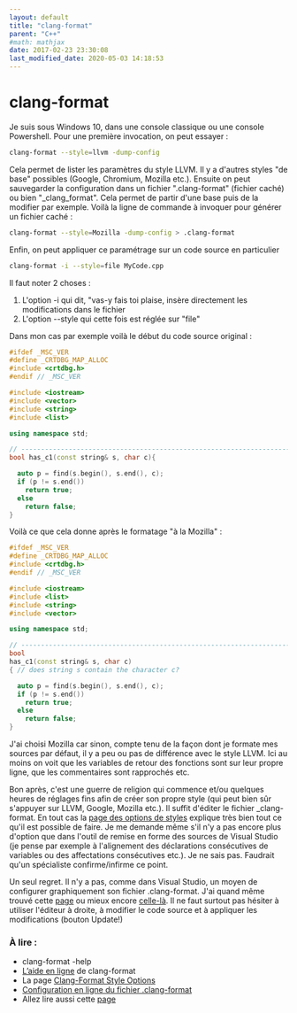 ```yaml
---
layout: default
title: "clang-format"
parent: "C++"
#math: mathjax
date: 2017-02-23 23:30:08
last_modified_date: 2020-05-03 14:18:53
---
```


# clang-format

Je suis sous Windows 10, dans une console classique ou une console Powershell. Pour une première invocation, on peut essayer :

```bash
clang-format --style=llvm -dump-config
```

Cela permet de lister les paramètres du style LLVM. Il y a d'autres styles "de base" possibles (Google, Chromium, Mozilla etc.). Ensuite on peut sauvegarder la configuration dans un fichier ".clang-format" (fichier caché) ou bien "_clang_format". Cela permet de partir d'une base puis de la modifier par exemple. Voilà la ligne de commande à invoquer pour générer un fichier caché :

```bash
clang-format --style=Mozilla -dump-config > .clang-format
```

Enfin, on peut appliquer ce paramétrage sur un code source en particulier

```bash
clang-format -i --style=file MyCode.cpp
```

Il faut noter 2 choses :

1. L'option -i qui dit, "vas-y fais toi plaise, insère directement les modifications dans le fichier
2. L'option --style qui cette fois est réglée sur "file"

Dans mon cas par exemple voilà le début du code source original :

```cpp
#ifdef _MSC_VER
#define _CRTDBG_MAP_ALLOC
#include <crtdbg.h>
#endif // _MSC_VER

#include <iostream>
#include <vector>
#include <string>
#include <list>

using namespace std;

// ----------------------------------------------------------------------------
bool has_c1(const string& s, char c){                                           // does string s contain the character c?

  auto p = find(s.begin(), s.end(), c);
  if (p != s.end())
    return true;
  else
    return false;
}
```

Voilà ce que cela donne après le formatage "à la Mozilla" :

```cpp
#ifdef _MSC_VER
#define _CRTDBG_MAP_ALLOC
#include <crtdbg.h>
#endif // _MSC_VER

#include <iostream>
#include <list>
#include <string>
#include <vector>

using namespace std;

// ----------------------------------------------------------------------------
bool
has_c1(const string& s, char c)
{ // does string s contain the character c?

  auto p = find(s.begin(), s.end(), c);
  if (p != s.end())
    return true;
  else
    return false;
}
```

J'ai choisi Mozilla car sinon, compte tenu de la façon dont je formate mes sources par défaut, il y a peu ou pas de différence avec le style LLVM. Ici au moins on voit que les variables de retour des fonctions sont sur leur propre ligne, que les commentaires sont rapprochés etc.

Bon après, c'est une guerre de religion qui commence et/ou quelques heures de réglages fins afin de créer son propre style (qui peut bien sûr s'appuyer sur LLVM, Google, Mozilla etc.). Il suffit d'éditer le fichier _clang-format. En tout cas la [page des options de styles](https://clang.llvm.org/docs/ClangFormatStyleOptions.html) explique très bien tout ce qu'il est possible de faire. Je me demande même s'il n'y a pas encore plus d'option que dans l'outil de remise en forme des sources de Visual Studio (je pense par exemple à l'alignement des déclarations consécutives de variables ou des affectations consécutives etc.). Je ne sais pas. Faudrait qu'un spécialiste confirme/infirme ce point.

Un seul regret. Il n'y a pas, comme dans Visual Studio, un moyen de configurer graphiquement son fichier .clang-format. J'ai quand même trouvé cette [page](https://clangformat.com/) ou mieux encore [celle-là](https://zed0.co.uk/clang-format-configurator/). Il ne faut surtout pas hésiter à utiliser l'éditeur à droite, à modifier le code source et à appliquer les modifications (bouton Update!)

### À lire :

* clang-format -help
* [L’aide en ligne](https://clang.llvm.org/docs/ClangFormat.html) de clang-format
* La page [Clang-Format Style Options](https://clang.llvm.org/docs/ClangFormatStyleOptions.html)
* [Configuration en ligne du fichier .clang-format](https://zed0.co.uk/clang-format-configurator/)
* Allez lire aussi cette [page](http://www.labri.fr/perso/fleury/posts/programming/using-clang-tidy-and-clang-format.html)

